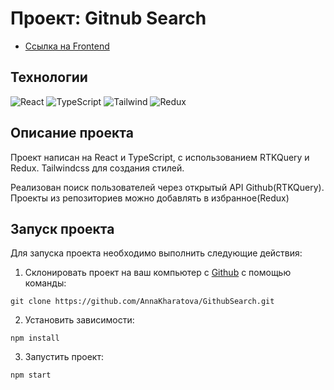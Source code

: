 # Проект: Gitnub Search

* [Ссылка на Frontend]()

## Технологии
![React](https://img.shields.io/badge/-React-61daf8?logo=react&logoColor=black)
![TypeScript](https://img.shields.io/badge/TypeScript-blue?logo=TypeScript&logoColor=black&labelColor=white)
![Tailwind](https://img.shields.io/badge/Tailwindcss-blue?logo=Tailwindcss&logoColor=blue&labelColor=white)
![Redux](https://img.shields.io/badge/Redux-violet?logo=Redux&logoColor=violet&labelColor=white)


## Описание  проекта
Проект написан на React и  TypeScript, c использованием RTKQuery и Redux. 
Tailwindcss для создания стилей.

Реализован  поиск пользователей через открытый API Github(RTKQuery). Проекты из репозиториев можно добавлять в избранное(Redux)

## Запуск проекта

Для запуска проекта необходимо выполнить следующие действия:

1. Склонировать проект на ваш компьютер с [Github](https://github.com/AnnaKharatova/GithubSearch.git) с помощью команды:
```
git clone https://github.com/AnnaKharatova/GithubSearch.git
```
2. Установить зависимости:
```
npm install
```
3. Запустить проект:
```
npm start
```
